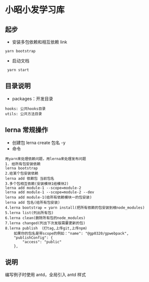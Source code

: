 # 小昭小发学习库

## 起步

- 安装多包依赖和相互依赖 link

```
yarn bootstrap
```

- 启动文档

```
 yarn start
```

## 目录说明

- packages：开发目录

```
hooks: 公共hooks目录
utils: 公共方法目录
```

## lerna 常规操作

- 创建包
  lerna create 包名 -y
- 命令

```
用yarn来处理依赖问题，用lerna来处理发布问题
1. 给所有包安装依赖
lerna bootstrap
2.给某个包安装依赖
lerna add 依赖包 当前包名
3.多个包相互依赖(安装模块1给模块2)
lerna add module-1 --scope=module-2
lerna add module-1 --scope=module-2 --dev
lerna add module-1(给所有依赖模块一的包安装)
lerna add 包名(给所有包安装)
4.lerna bootstrap = yarn install(把所有依赖的包安装到根node_modules)
5.lerna list(列出所有包)
6.lerna clean(删除所有包的node_modules)
7.lerna changed(列出下次发版需要更新的包)
8.lerna publish （打tag,上传git,上传npm）
    如果你的包名是带scope的例如："name": "@gp0320/gpwebpack",
    "publishConfig": {
        "access": "public"
    },
```

## 说明

编写例子时使用 antd，全局引入 antd 样式
